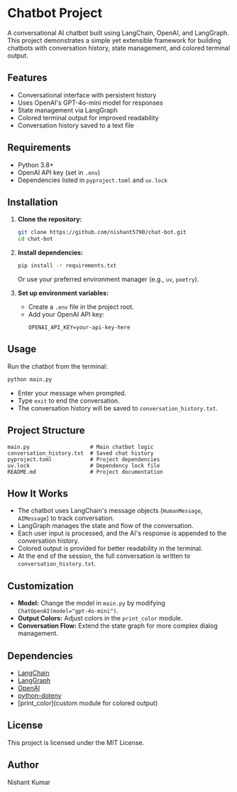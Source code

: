 # Chatbot Project

A conversational AI chatbot built using LangChain, OpenAI, and LangGraph. This project demonstrates a simple yet extensible framework for building chatbots with conversation history, state management, and colored terminal output.

## Features

- Conversational interface with persistent history
- Uses OpenAI's GPT-4o-mini model for responses
- State management via LangGraph
- Colored terminal output for improved readability
- Conversation history saved to a text file

## Requirements

- Python 3.8+
- OpenAI API key (set in `.env`)
- Dependencies listed in `pyproject.toml` and `uv.lock`

## Installation

1. **Clone the repository:**
   ```bash
   git clone https://github.com/nishant5790/chat-bot.git
   cd chat-bot
   ```

2. **Install dependencies:**
   ```bash
   pip install -r requirements.txt
   ```
   Or use your preferred environment manager (e.g., `uv`, `poetry`).

3. **Set up environment variables:**
   - Create a `.env` file in the project root.
   - Add your OpenAI API key:
     ```
     OPENAI_API_KEY=your-api-key-here
     ```

## Usage

Run the chatbot from the terminal:

```bash
python main.py
```

- Enter your message when prompted.
- Type `exit` to end the conversation.
- The conversation history will be saved to `conversation_history.txt`.

## Project Structure

```
main.py                   # Main chatbot logic
conversation_history.txt  # Saved chat history
pyproject.toml            # Project dependencies
uv.lock                   # Dependency lock file
README.md                 # Project documentation
```

## How It Works

- The chatbot uses LangChain's message objects (`HumanMessage`, `AIMessage`) to track conversation.
- LangGraph manages the state and flow of the conversation.
- Each user input is processed, and the AI's response is appended to the conversation history.
- Colored output is provided for better readability in the terminal.
- At the end of the session, the full conversation is written to `conversation_history.txt`.

## Customization

- **Model:** Change the model in `main.py` by modifying `ChatOpenAI(model="gpt-4o-mini")`.
- **Output Colors:** Adjust colors in the `print_color` module.
- **Conversation Flow:** Extend the state graph for more complex dialog management.

## Dependencies

- [LangChain](https://github.com/langchain-ai/langchain)
- [LangGraph](https://github.com/langchain-ai/langgraph)
- [OpenAI](https://github.com/openai/openai-python)
- [python-dotenv](https://github.com/theskumar/python-dotenv)
- [print_color](custom module for colored output)

## License

This project is licensed under the MIT License.

## Author

Nishant Kumar
